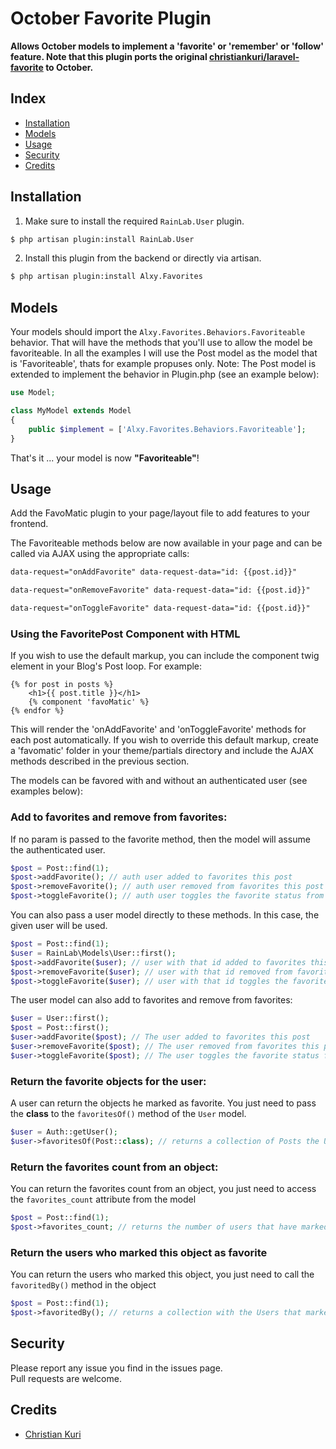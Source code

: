 # October Favorite Plugin


**Allows October models to implement a 'favorite' or 'remember' or 'follow' feature. Note that this plugin ports the original [christiankuri/laravel-favorite](https://github.com/ChristianKuri/laravel-favorite) to October.**

## Index

- [Installation](#installation)
- [Models](#models)
- [Usage](#usage)
- [Security](#security)
- [Credits](#credits)

## Installation

1) Make sure to install the required ``RainLab.User`` plugin.

```bash
$ php artisan plugin:install RainLab.User
```

2) Install this plugin from the backend or directly via artisan.

```bash
$ php artisan plugin:install Alxy.Favorites
```

## Models

Your models should import the `Alxy.Favorites.Behaviors.Favoriteable` behavior. That will have the methods that you'll use to allow the model be favoriteable.
In all the examples I will use the Post model as the model that is 'Favoriteable', thats for example propuses only.
Note: The Post model is extended to implement the behavior in Plugin.php
(see an example below):

```php
use Model;

class MyModel extends Model
{
    public $implement = ['Alxy.Favorites.Behaviors.Favoriteable'];
}
```

That's it ... your model is now **"Favoriteable"**!

## Usage

Add the FavoMatic plugin to your page/layout file to add features to your frontend.

The Favoriteable methods below are now available in your page and can be called via AJAX using the appropriate calls:

```html
data-request="onAddFavorite" data-request-data="id: {{post.id}}"
```

```html
data-request="onRemoveFavorite" data-request-data="id: {{post.id}}"
```

```html
data-request="onToggleFavorite" data-request-data="id: {{post.id}}"
```

### Using the FavoritePost Component with HTML

If you wish to use the default markup, you can include the component twig element in your Blog's Post loop. For example:

```
{% for post in posts %}
    <h1>{{ post.title }}</h1>
    {% component 'favoMatic' %}
{% endfor %}
```

This will render the 'onAddFavorite' and 'onToggleFavorite' methods for each post automatically. If you wish to override this default markup, create a 'favomatic' folder in your theme/partials directory and include the AJAX methods described in the previous section.

The models can be favored with and without an authenticated user
(see examples below):

### Add to favorites and remove from favorites:

If no param is passed to the favorite method, then the model will assume the authenticated user.

``` php
$post = Post::find(1);
$post->addFavorite(); // auth user added to favorites this post
$post->removeFavorite(); // auth user removed from favorites this post
$post->toggleFavorite(); // auth user toggles the favorite status from this post
```

You can also pass a user model directly to these methods. In this case, the given user will be used.

``` php
$post = Post::find(1);
$user = RainLab\Models\User::first();
$post->addFavorite($user); // user with that id added to favorites this post
$post->removeFavorite($user); // user with that id removed from favorites this post
$post->toggleFavorite($user); // user with that id toggles the favorite status from this post
```

The user model can also add to favorites and remove from favorites:

``` php
$user = User::first();
$post = Post::first();
$user->addFavorite($post); // The user added to favorites this post
$user->removeFavorite($post); // The user removed from favorites this post
$user->toggleFavorite($post); // The user toggles the favorite status from this post
```

### Return the favorite objects for the user:

A user can return the objects he marked as favorite. 
You just need to pass the **class** to the `favoritesOf()` method of the `User` model.

``` php
$user = Auth::getUser();
$user->favoritesOf(Post::class); // returns a collection of Posts the User has marked as favorite
```

### Return the favorites count from an object:

You can return the favorites count from an object, you just need to access the `favorites_count` attribute from the model

``` php
$post = Post::find(1);
$post->favorites_count; // returns the number of users that have marked as favorite this object.
```

### Return the users who marked this object as favorite

You can return the users who marked this object, you just need to call the `favoritedBy()` method in the object

``` php
$post = Post::find(1);
$post->favoritedBy(); // returns a collection with the Users that marked the post as favorite.
```

## Security

Please report any issue you find in the issues page.  
Pull requests are welcome.

## Credits

- [Christian Kuri](https://github.com/ChristianKuri)
